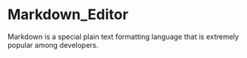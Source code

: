 # Markdown_Editor
Markdown is a special plain text formatting language that is extremely popular among developers.
